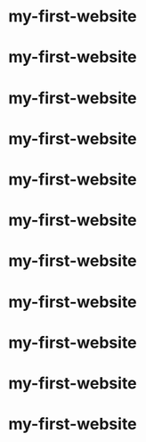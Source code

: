 # my-first-website
# my-first-website
# my-first-website
# my-first-website
# my-first-website
# my-first-website
# my-first-website
# my-first-website
# my-first-website
# my-first-website
# my-first-website
